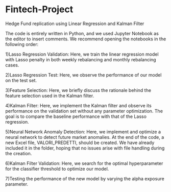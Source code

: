 # Fintech-Project
Hedge Fund replication using Linear Regression and Kalman Filter

The code is entirely written in Python, and we used Jupyter Notebook as the editor to insert comments. We recommend opening the notebooks in the following order:

1)Lasso Regression Validation: Here, we train the linear regression model with Lasso penalty in both weekly rebalancing and monthly rebalancing cases.

2)Lasso Regression Test: Here, we observe the performance of our model on the test set.

3)Feature Selection: Here, we briefly discuss the rationale behind the feature selection used in the Kalman filter.

4)Kalman Filter: Here, we implement the Kalman filter and observe its performance on the validation set without any parameter optimization. The goal is to compare the baseline performance with that of the Lasso regression.

5)Neural Network Anomaly Detection: Here, we implement and optimize a neural network to detect future market anomalies. At the end of the code, a new Excel file, VALORI_PREDETTI, should be created. We have already included it in the folder, hoping that no issues arise with file handling during the creation.

6)Kalman Filter Validation: Here, we search for the optimal hyperparameter for the classifier threshold to optimize our model.

7)Testing the performance of the new model by varying the alpha exposure parameter.
